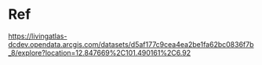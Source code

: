 # Ref

<https://livingatlas-dcdev.opendata.arcgis.com/datasets/d5af177c9cea4ea2be1fa62bc0836f7b_8/explore?location=12.847669%2C101.490161%2C6.92>
